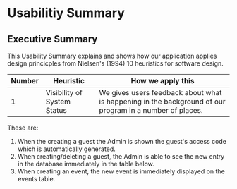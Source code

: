 # Usabilitiy Summary

## Executive Summary

This Usability Summary explains and shows how our application applies design princicples from 
Nielsen's (1994) 10 heuristics for software design.

Number | Heuristic | How we apply this
------ | --------- | -----------
1 | Visibility of System Status | We gives users feedback about what is happening in the background of our program in a number of places.
These are: 
1. When the creating a guest the Admin is shown the guest's access code which is automatically generated.
2. When creating/deleting a guest, the Admin is able to see the new entry in the database immediately in the table below.
3. When creating an event, the new event is immediately displayed on the events table.




